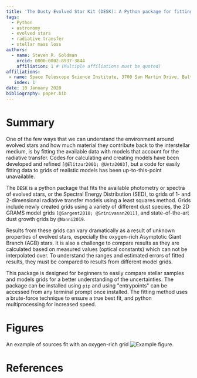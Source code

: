 ```yaml
---
title: 'The Dusty Evolved Star Kit (DESK): A Python package for fitting the Spectral Energy Distribution of Evolved Stars'
tags:
  - Python
  - astronomy
  - evolved stars
  - radiative transfer
  - stellar mass loss
authors:
  - name: Steven R. Goldman
    orcid: 0000-0002-8937-3844
    affiliation: 1 # (Multiple affiliations must be quoted)
affiliations:
 - name: Space Telescope Science Institute, 3700 San Martin Drive, Baltimore, MD 21218, USA
   index: 1
date: 10 January 2020
bibliography: paper.bib
---
```


# Summary

One of the few ways that we can understand the environment around evolved stars and how much material they contribute back to the interstellar medium, is by fitting the available data with models that account for the radiative transfer. Codes for calculating and creating models have been developed and refined `[@Elitzur2001; @Ueta2003]`, but a code for easily fitting data to grids of realistic models has been up-to-this-point unavailable.

The ``DESK`` is a python package that fits the available photometry or spectra of evolved stars, or the Spectral Energy Distribution (SED), to grids of 1- and 2-dimensional radiative transfer models using a least squares method. Grids include newly created grids using a variety of different dust species, the 2D GRAMS model grids `[@Sargent2010; @Srinivasan2011]`, and state-of-the-art dust growth grids by `@Nanni2019`.

Results from these grids can vary dramatically as a result of unknown properties of evolved stars, especially the oxygen-rich Asymptotic Giant Branch (AGB) stars. It is also a challenge to compare results as they are calculated based on measured values (optical constants) which can not be interpolated over. To understand the ranges and estimated errors of fitted results, they must be compared to results from different model grids.

This package is designed for beginners to easily compare stellar samples and models grids for a better understanding of the uncertainties. The package can be installed using `pip` and using "entrypoints" can be accessed from any terminal prompt once installed. The fitting method uses a brute-force technique to ensure a true best fit, and python multiprocessing for increased speed.

# Figures

An example of sources fit with an oxygen-rich grid  ![Example figure.](../docs/example.png)

# References
